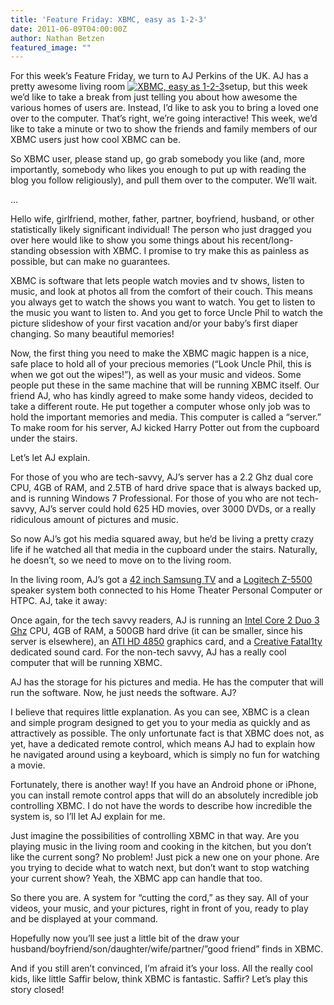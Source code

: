 ```yaml
---
title: 'Feature Friday: XBMC, easy as 1-2-3'
date: 2011-06-09T04:00:00Z
author: Nathan Betzen
featured_image: ""
---
```

For this week’s Feature Friday, we turn to AJ Perkins of the UK. AJ has a pretty awesome living room [![XBMC, easy as 1-2-3](/sites/default/files/uploads/IMG_1982_5815464893_l-225x300.jpg "XBMC, easy as 1-2-3")](/sites/default/files/uploads/IMG_1982_5815464893_l.jpg)setup, but this week we’d like to take a break from just telling you about how awesome the various homes of users are. Instead, I’d like to ask you to bring a loved one over to the computer. That’s right, we’re going interactive! This week, we’d like to take a minute or two to show the friends and family members of our XBMC users just how cool XBMC can be.

 So XBMC user, please stand up, go grab somebody you like (and, more importantly, somebody who likes you enough to put up with reading the blog you follow religiously), and pull them over to the computer. We’ll wait.

 …

 Hello wife, girlfriend, mother, father, partner, boyfriend, husband, or other statistically likely significant individual! The person who just dragged you over here would like to show you some things about his recent/long-standing obsession with XBMC. I promise to try make this as painless as possible, but can make no guarantees.

 XBMC is software that lets people watch movies and tv shows, listen to music, and look at photos all from the comfort of their couch. This means you always get to watch the shows you want to watch. You get to listen to the music you want to listen to. And you get to force Uncle Phil to watch the picture slideshow of your first vacation and/or your baby’s first diaper changing. So many beautiful memories!

 Now, the first thing you need to make the XBMC magic happen is a nice, safe place to hold all of your precious memories (“Look Uncle Phil, this is when we got out the wipes!”), as well as your music and videos. Some people put these in the same machine that will be running XBMC itself. Our friend AJ, who has kindly agreed to make some handy videos, decided to take a different route. He put together a computer whose only job was to hold the important memories and media. This computer is called a “server.” To make room for his server, AJ kicked Harry Potter out from the cupboard under the stairs.

 Let’s let AJ explain.

  For those of you who are tech-savvy, AJ’s server has a 2.2 Ghz dual core CPU, 4GB of RAM, and 2.5TB of hard drive space that is always backed up, and is running Windows 7 Professional. For those of you who are not tech-savvy, AJ’s server could hold 625 HD movies, over 3000 DVDs, or a really ridiculous amount of pictures and music.

 So now AJ’s got his media squared away, but he’d be living a pretty crazy life if he watched all that media in the cupboard under the stairs. Naturally, he doesn’t, so we need to move on to the living room.

 In the living room, AJ’s got a [42 inch Samsung TV](https://www.amazon.com/gp/product/B004N866S0/ref=as_li_ss_tl?ie=UTF8&amp;amp;tag=thfefi02-20&amp;amp;linkCode=as2&amp;amp;camp=217153&amp;amp;creative=399701&amp;amp;creativeASIN=B004N866S0 "Samsung TV") and a [Logitech Z-5500](https://www.amazon.com/gp/product/B004M18O60/ref=as_li_ss_tl?ie=UTF8&amp;amp;tag=thfefi02-20&amp;amp;linkCode=as2&amp;amp;camp=217153&amp;amp;creative=399701&amp;amp;creativeASIN=B004M18O60 "recently updated to Z-906") speaker system both connected to his Home Theater Personal Computer or HTPC. AJ, take it away:

  Once again, for the tech savvy readers, AJ is running an [Intel Core 2 Duo 3 Ghz](https://www.amazon.com/gp/product/B00116SLYY/ref=as_li_ss_tl?ie=UTF8&amp;amp;tag=thfefi02-20&amp;amp;linkCode=as2&amp;amp;camp=217153&amp;amp;creative=399349&amp;amp;creativeASIN=B00116SLYY "Intel Core 2 Duo") CPU, 4GB of RAM, a 500GB hard drive (it can be smaller, since his server is elsewhere), an [ATI HD 4850](https://www.amazon.com/gp/product/B003BNRFC4/ref=as_li_ss_tl?ie=UTF8&amp;amp;tag=thfefi02-20&amp;amp;linkCode=as2&amp;amp;camp=217153&amp;amp;creative=399349&amp;amp;creativeASIN=B003BNRFC4 "ATI 4850 graphics") graphics card, and a [Creative Fatal1ty](https://www.amazon.com/gp/product/B0018EFGTM/ref=as_li_ss_tl?ie=UTF8&amp;amp;tag=thfefi02-20&amp;amp;linkCode=as2&amp;amp;camp=217153&amp;amp;creative=399349&amp;amp;creativeASIN=B0018EFGTM "Creative Fatal1ty") dedicated sound card. For the non-tech savvy, AJ has a really cool computer that will be running XBMC.

 AJ has the storage for his pictures and media. He has the computer that will run the software. Now, he just needs the software. AJ?

  I believe that requires little explanation. As you can see, XBMC is a clean and simple program designed to get you to your media as quickly and as attractively as possible. The only unfortunate fact is that XBMC does not, as yet, have a dedicated remote control, which means AJ had to explain how he navigated around using a keyboard, which is simply no fun for watching a movie.

 Fortunately, there is another way! If you have an Android phone or iPhone, you can install remote control apps that will do an absolutely incredible job controlling XBMC. I do not have the words to describe how incredible the system is, so I’ll let AJ explain for me.

  Just imagine the possibilities of controlling XBMC in that way. Are you playing music in the living room and cooking in the kitchen, but you don’t like the current song? No problem! Just pick a new one on your phone. Are you trying to decide what to watch next, but don’t want to stop watching your current show? Yeah, the XBMC app can handle that too.

 So there you are. A system for “cutting the cord,” as they say. All of your videos, your music, and your pictures, right in front of you, ready to play and be displayed at your command.

 Hopefully now you’ll see just a little bit of the draw your husband/boyfriend/son/daughter/wife/partner/”good friend” finds in XBMC.

 And if you still aren’t convinced, I’m afraid it’s your loss. All the really cool kids, like little Saffir below, think XBMC is fantastic. Saffir? Let’s play this story closed!

  